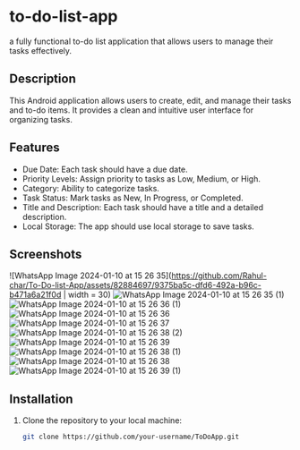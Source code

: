 # to-do-list-app
a fully functional to-do list application that allows users to manage their tasks effectively. 

## Description

This Android application allows users to create, edit, and manage their tasks and to-do items. It provides a clean and intuitive user interface for organizing tasks.

## Features

- Due Date: Each task should have a due date.
- Priority Levels: Assign priority to tasks as Low, Medium, or High.
- Category: Ability to categorize tasks.
- Task Status: Mark tasks as New, In Progress, or Completed.
- Title and Description: Each task should have a title and a detailed description.
- Local Storage: The app should use local storage to save tasks. 

## Screenshots

![WhatsApp Image 2024-01-10 at 15 26 35](https://github.com/Rahul-char/To-Do-list-App/assets/82884697/9375ba5c-dfd6-492a-b96c-b471a6a21f0d | width = 30)
![WhatsApp Image 2024-01-10 at 15 26 35 (1)](https://github.com/Rahul-char/To-Do-list-App/assets/82884697/30c3835f-f6b6-45ea-994f-9b0a061b46d0)
![WhatsApp Image 2024-01-10 at 15 26 36 (1)](https://github.com/Rahul-char/To-Do-list-App/assets/82884697/f43f40c8-054d-4050-a7ad-c54658a84f37)
![WhatsApp Image 2024-01-10 at 15 26 36](https://github.com/Rahul-char/To-Do-list-App/assets/82884697/0b8f73ab-2d0a-4f9f-85a4-ecb807c0d009)
![WhatsApp Image 2024-01-10 at 15 26 37](https://github.com/Rahul-char/To-Do-list-App/assets/82884697/fe9d8626-6851-454e-be96-daa9b9097c52)
![WhatsApp Image 2024-01-10 at 15 26 38 (2)](https://github.com/Rahul-char/To-Do-list-App/assets/82884697/d0fdb390-d2c7-4a82-a04d-2e7628044081)
![WhatsApp Image 2024-01-10 at 15 26 39](https://github.com/Rahul-char/To-Do-list-App/assets/82884697/d89d5269-f3e1-4854-aaab-f9b6979f6614)
![WhatsApp Image 2024-01-10 at 15 26 38 (1)](https://github.com/Rahul-char/To-Do-list-App/assets/82884697/96e549eb-841d-4bda-b807-5aa97cd99e4f)
![WhatsApp Image 2024-01-10 at 15 26 38](https://github.com/Rahul-char/To-Do-list-App/assets/82884697/9cba979f-d0d4-4c42-9f0a-f34060ded60d)
![WhatsApp Image 2024-01-10 at 15 26 39 (1)](https://github.com/Rahul-char/To-Do-list-App/assets/82884697/fe2674e9-0e52-411a-8c03-cee815dbdf1c)



## Installation

1. Clone the repository to your local machine:

   ```bash
   git clone https://github.com/your-username/ToDoApp.git

